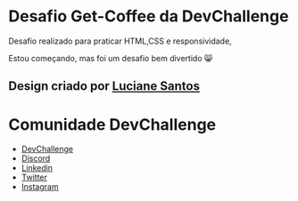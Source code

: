 # Desafio Get-Coffee da DevChallenge

Desafio realizado para praticar HTML,CSS e responsividade, 

Estou começando, mas foi um desafio bem divertido :smile_cat: 

## Design criado por <a href="https://www.linkedin.com/in/lucianesantcs/">Luciane Santos</a>

# Comunidade DevChallenge

- <a href="https://devchallenge.com.br/">DevChallenge</a>
- <a href="https://discord.gg/yvYXhGj">Discord</a>
- <a href="https://www.linkedin.com/company/devchallenge/">Linkedin</a>
- <a href="https://twitter.com/dev_challenge">Twitter</a>
- <a href="https://www.instagram.com/devchallenge/">Instagram</a>
